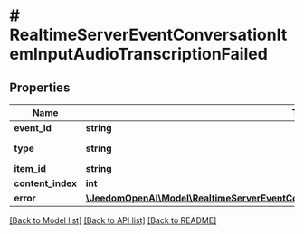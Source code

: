# # RealtimeServerEventConversationItemInputAudioTranscriptionFailed

## Properties

Name | Type | Description | Notes
------------ | ------------- | ------------- | -------------
**event_id** | **string** | The unique ID of the server event. |
**type** | **string** | The event type, must be &#x60;conversation.item.input_audio_transcription.failed&#x60;. |
**item_id** | **string** | The ID of the user message item. |
**content_index** | **int** | The index of the content part containing the audio. |
**error** | [**\JeedomOpenAI\Model\RealtimeServerEventConversationItemInputAudioTranscriptionFailedError**](RealtimeServerEventConversationItemInputAudioTranscriptionFailedError.md) |  |

[[Back to Model list]](../../README.md#models) [[Back to API list]](../../README.md#endpoints) [[Back to README]](../../README.md)

